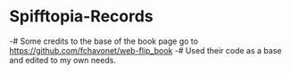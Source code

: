 # Spifftopia-Records
-# Some credits to the base of the book page go to https://github.com/fchavonet/web-flip_book
-# Used their code as a base and edited to my own needs.

